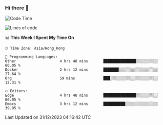 ### Hi there 👋

<!--
**nicehiro/nicehiro** is a ✨ _special_ ✨ repository because its `README.md` (this file) appears on your GitHub profile.

Here are some ideas to get you started:

- 🔭 I’m currently working on ...
- 🌱 I’m currently learning ...
- 👯 I’m looking to collaborate on ...
- 🤔 I’m looking for help with ...
- 💬 Ask me about ...
- 📫 How to reach me: ...
- 😄 Pronouns: ...
- ⚡ Fun fact: ...
-->

<!--START_SECTION:waka-->
![Code Time](http://img.shields.io/badge/Code%20Time-182%20hrs%202%20mins-blue)

![Lines of code](https://img.shields.io/badge/From%20Hello%20World%20I%27ve%20Written-2.6%20million%20lines%20of%20code-blue)

📊 **This Week I Spent My Time On** 

```text
🕑︎ Time Zone: Asia/Hong_Kong

💬 Programming Languages: 
Other                    4 hrs 48 mins       ███████████████░░░░░░░░░░   60.05 % 
Docker                   2 hrs 12 mins       ███████░░░░░░░░░░░░░░░░░░   27.64 % 
Org                      59 mins             ███░░░░░░░░░░░░░░░░░░░░░░   12.31 % 

🔥 Editors: 
Edge                     4 hrs 48 mins       ███████████████░░░░░░░░░░   60.05 % 
Emacs                    3 hrs 12 mins       ██████████░░░░░░░░░░░░░░░   39.95 % 
```


 Last Updated on 31/12/2023 04:16:42 UTC
<!--END_SECTION:waka-->
